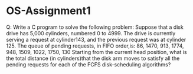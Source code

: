 # OS-Assignment1
Q: Write a C program to solve the following problem: Suppose that a disk drive has 5,000 cylinders, numbered 0 to 4999. The drive is currently serving a request at cylinder143, and the previous request was at cylinder 125. The queue of pending requests, in FIFO order,is: 86, 1470, 913, 1774, 948, 1509, 1022, 1750, 130 Starting from the current head position, what is the total distance (in cylinders)that the disk arm moves to satisfy all the pending requests for each of the FCFS disk-scheduling algorithms?
